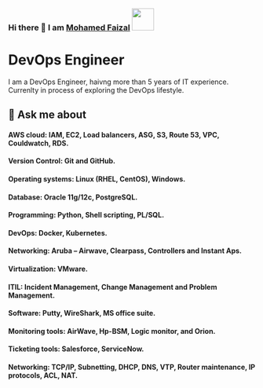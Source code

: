 ### Hi there 👋 I am [Mohamed Faizal](https://www.instagram.com/jafer.in/) <img src="https://github.com/TheDudeThatCode/TheDudeThatCode/blob/master/Assets/Developer.gif" width="45px">

<!--
**iamfaizaljafer/iamfaizaljafer** is a ✨ _special_ ✨ repository because its `README.md` (this file) appears on your GitHub profile.

Here are some ideas to get you started:

- 🔭 I’m currently working on ...
- 🌱 I’m currently learning ...
- 👯 I’m looking to collaborate on ...
- 🤔 I’m looking for help with ...
- 💬 Ask me about ...
- 📫 How to reach me: ...
- 😄 Pronouns: ...
- ⚡ Fun fact: ...
-->

# DevOps Engineer

I am a DevOps Engineer, haivng more than 5 years of IT experience. Currenlty in process of exploring the DevOps lifestyle.


## 💬 Ask me about

#### AWS cloud: IAM, EC2, Load balancers, ASG, S3, Route 53, VPC, Couldwatch, RDS.

#### Version Control: Git and GitHub.

#### Operating systems: Linux (RHEL, CentOS), Windows.

#### Database: Oracle 11g/12c, PostgreSQL. 

#### Programming: Python, Shell scripting, PL/SQL.

#### DevOps: Docker, Kubernetes.

#### Networking: Aruba – Airwave, Clearpass, Controllers and Instant Aps.

#### Virtualization: VMware. 

#### ITIL: Incident Management, Change Management and Problem Management.

#### Software: Putty, WireShark, MS office suite.

#### Monitoring tools: AirWave, Hp-BSM, Logic monitor, and Orion.

#### Ticketing tools: Salesforce, ServiceNow.

#### Networking: TCP/IP, Subnetting, DHCP, DNS, VTP, Router maintenance, IP protocols, ACL, NAT.


<!---
themohamedfaizal/themohamedfaizal is a ✨ special ✨ repository because its `README.md` (this file) appears on your GitHub profile.
You can click the Preview link to take a look at your changes.
--->

